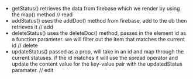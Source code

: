 - getStatus() retrieves the data from firebase which we render by using the map() method // read
- addStatus() uses the addDoc() method from firebase, add to the db then retrieves it // add
- deleteStatus() uses the deleteDoc() method, passes in the element id as a function parameter. we will filter out the item that matches the current id // delete
- updateStatus() passed as a prop, will take in an id and map through the current statuses. if the id matches it will use the spread operator and update the content value for the key-value pair with the updatedStatus paramater. // edit
